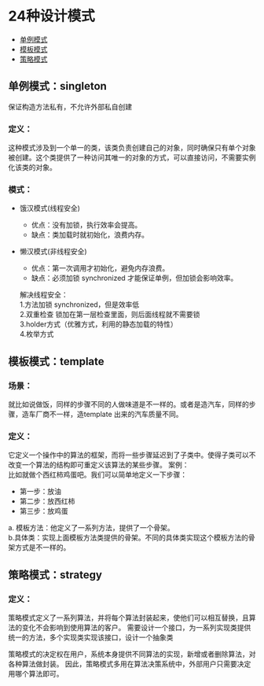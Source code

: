 # 24种设计模式

* [单例模式](#单例模式singleton)
* [模板模式](#模板模式template)
* [策略模式](#策略模式strategy)

## 单例模式：singleton
保证构造方法私有，不允许外部私自创建
### 定义：
这种模式涉及到一个单一的类，该类负责创建自己的对象，同时确保只有单个对象被创建。这个类提供了一种访问其唯一的对象的方式，可以直接访问，不需要实例化该类的对象。
### 模式：
* 饿汉模式(线程安全)
    * 优点：没有加锁，执行效率会提高。
    * 缺点：类加载时就初始化，浪费内存。
* 懒汉模式(非线程安全)
    * 优点：第一次调用才初始化，避免内存浪费。
    * 缺点：必须加锁 synchronized 才能保证单例，但加锁会影响效率。
  
  解决线程安全：  
  1.方法加锁  synchronized，但是效率低  
  2.双重检查  锁加在第一层检查里面，则后面线程就不需要锁  
  3.holder方式（优雅方式，利用的静态加载的特性）  
  4.枚举方式
  
## 模板模式：template
### 场景：
就比如说做饭，同样的步骤不同的人做味道是不一样的。或者是造汽车，同样的步骤，造车厂商不一样，造template
出来的汽车质量不同。
### 定义：
它定义一个操作中的算法的框架，而将一些步骤延迟到了子类中。使得子类可以不改变一个算法的结构即可重定义该算法的某些步骤。
案例：<br>
比如就做个西红柿鸡蛋吧。我们可以简单地定义一下步骤：

* 第一步：放油
* 第二步：放西红柿
* 第三步：放鸡蛋

a. 模板方法：他定义了一系列方法，提供了一个骨架。<br>
b.具体类：实现上面模板方法类提供的骨架。不同的具体类实现这个模板方法的骨架方式是不一样的。

## 策略模式：strategy

### 定义：
策略模式定义了一系列算法，并将每个算法封装起来，使他们可以相互替换，且算法的变化不会影响到使用算法的客户。
需要设计一个接口，为一系列实现类提供统一的方法，多个实现类实现该接口，设计一个抽象类

策略模式的决定权在用户，系统本身提供不同算法的实现，新增或者删除算法，对各种算法做封装。
因此，策略模式多用在算法决策系统中，外部用户只需要决定用哪个算法即可。








